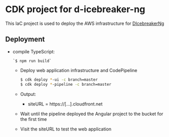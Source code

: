 # CDK project for d-icebreaker-ng

This IaC project is used to deploy the AWS infrastructure for [DIcebreakerNg](https://github.com/TonySatura/d-icebreaker-ng)

## Deployment

- compile TypeScript:
  
      `$ npm run build`

  - Deploy web application infrastructure and CodePipeline

      ```bash
      $ cdk deploy *-ui -c branch=master
      $ cdk deploy *-pipeline -c branch=master
      ```

  - Output:
      - siteURL = https://[...].cloudfront.net

  - Wait until the pipeline deployed the Angular project to the bucket for the first time
  
  - Visit the siteURL to test the web application